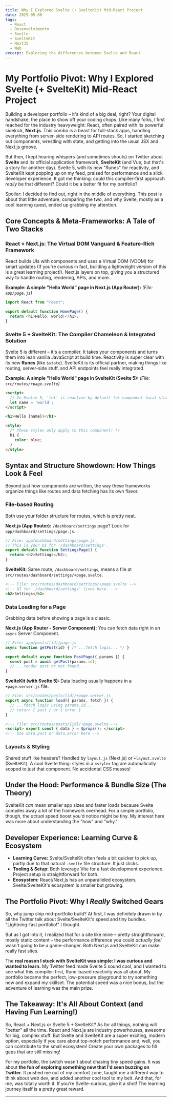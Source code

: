 ```yaml
---
title: Why I Explored Svelte (+ SvelteKit) Mid-React Project
date: 2025-05-06
tags:
  - React
  - Desenvolvimento
  - Svelte
  - SvelteKit
  - NextJS
  - Web
excerpt: Exploring the differences between Svelte and React
---
```

# My Portfolio Pivot: Why I Explored Svelte (+ SvelteKit) Mid-React Project

Building a developer portfolio – it's kind of a big deal, right? Your digital handshake, the place to show off your coding chops. Like many folks, I first reached for the industry heavyweight: React, often paired with its powerful sidekick, **Next.js**. This combo is a beast for full-stack apps, handling everything from server-side rendering to API routes. So, I started sketching out components, wrestling with state, and getting into the usual JSX and Next.js groove.

But then, I kept hearing whispers (and sometimes shouts) on Twitter about **Svelte** and its official application framework, **SvelteKit** (and Vue, but that's a story for another day). Svelte 5, with its new "Runes" for reactivity, and SvelteKit kept popping up on my feed, praised for performance and a slick developer experience. It got me thinking: could this compiler-first approach *really* be that different? Could it be a better fit for my portfolio?

Spoiler: I decided to find out, right in the middle of everything. This post is about that little adventure, comparing the two, and why Svelte, mostly as a cool learning quest, ended up grabbing my attention.

## Core Concepts & Meta-Frameworks: A Tale of Two Stacks

### React + Next.js: The Virtual DOM Vanguard & Feature-Rich Framework

React builds UIs with components and uses a Virtual DOM (VDOM) for smart updates (If you're curious in fact, building a lightweight version of this is a great learning project!). Next.js layers on top, giving you a structured way to handle routing, rendering, APIs, and more. 

**Example: A simple "Hello World" page in Next.js (App Router):**
*(File: `app/page.js`)*

```javascript
import React from "react";

export default function HomePage() {
  return <h1>Hello, world!</h1>;
}
```

### Svelte 5 + SvelteKit: The Compiler Chameleon & Integrated Solution

Svelte 5 is different – it's a compiler. It takes your components and turns them into lean vanilla JavaScript at build time. Reactivity is super clear with its new **Runes** (like `$state`). SvelteKit is its official partner, making things like routing, server-side stuff, and API endpoints feel really integrated.

**Example: A simple "Hello World" page in SvelteKit (Svelte 5):**
*(File: `src/routes/+page.svelte`)*

```html
<script>
  // In Svelte 5, 'let' is reactive by default for component-local state.
  let name = 'world'; 
</script>

<h1>Hello {name}!</h1>

<style>
  /* These styles only apply to this component! */
  h1 {
    color: blue;
  }
</style>
```


## Syntax and Structure Showdown: How Things Look & Feel

Beyond just how components are written, the way these frameworks organize things like routes and data fetching has its own flavor.

### File-based Routing

Both use your folder structure for routes, which is pretty neat.

**Next.js (App Router):**
`/dashboard/settings` page? Look for `app/dashboard/settings/page.js`.

```javascript
// File: app/dashboard/settings/page.js
// This is your UI for '/dashboard/settings'.
export default function SettingsPage() {
  return <h2>Settings</h2>;
}
```

**SvelteKit:**
Same route, `/dashboard/settings`, means a file at `src/routes/dashboard/settings/+page.svelte`.

```html
<!-- File: src/routes/dashboard/settings/+page.svelte -->
<!-- UI for '/dashboard/settings' lives here. -->
<h2>Settings</h2>
```

### Data Loading for a Page

Grabbing data before showing a page is a classic.

**Next.js (App Router - Server Component):**
You can fetch data right in an `async` Server Component.

```javascript
// File: app/posts/[id]/page.js
async function getPost(id) { /* ...fetch logic... */ }

export default async function PostPage({ params }) {
  const post = await getPost(params.id);
  // ...render post or not found...
}
```

**SvelteKit (with Svelte 5):**
Data loading usually happens in a `+page.server.js` file.

```typescript
// File: src/routes/posts/[id]/+page.server.js
export async function load({ params, fetch }) {
  // ...fetch logic using params.id...
  // return { post } or { error }
}
```

```html
<!-- File: src/routes/posts/[id]/+page.svelte -->
<script> export const { data } = $props(); </script>
<!-- Use data.post or data.error here -->
```

### Layouts & Styling

Shared stuff like headers? Handled by `layout.js` (Next.js) or `+layout.svelte` (SvelteKit). A cool Svelte thing: styles in a `<style>` tag are automatically scoped to just that component. No accidental CSS messes!

## Under the Hood: Performance & Bundle Size (The Theory)

SvelteKit *can* mean smaller app sizes and faster loads because Svelte compiles away a lot of the framework overhead. For a simple portfolio, though, the *actual* speed boost you'd notice might be tiny. My interest here was more about understanding the "how" and "why."

## Developer Experience: Learning Curve & Ecosystem

*   **Learning Curve:** Svelte/SvelteKit often feels a bit quicker to pick up, partly due to that natural `.svelte` file structure. It just clicks.
*   **Tooling & Setup:** Both leverage Vite for a fast development experience. Project setup is straightforward for both.
*   **Ecosystem:** React/Next.js has an unparalleled ecosystem. Svelte/SvelteKit's ecosystem is smaller but growing.


## The Portfolio Pivot: Why I *Really* Switched Gears

So, why jump ship mid-portfolio build? At first, I was definitely drawn in by all the Twitter talk about Svelte/SvelteKit's speed and tiny bundles. "Lightning-fast portfolio!" I thought.

But as I got into it, I realized that for a site like mine – pretty straightforward, mostly static content – the performance difference you could *actually feel* wasn't going to be a game-changer. Both Next.js and SvelteKit can make really fast sites.

The **real reason I stuck with SvelteKit was simple: I was curious and wanted to learn.** My Twitter feed made Svelte 5 sound cool, and I wanted to see what this compiler-first, Rune-based reactivity was all about. My portfolio became the perfect, low-pressure playground to try something new and expand my skillset. The potential speed was a nice bonus, but the adventure of learning was the main prize.

## The Takeaway: It's All About Context (and Having Fun Learning!)

So, React + Next.js or Svelte 5 + SvelteKit? As for all things, nothing will "better" all the time. React and Next.js are industry powerhouses, awesome for big, complex stuff. But Svelte and SvelteKit are a super exciting, modern option, especially if you care about top-notch performance and, well, you can contribute to the small ecosystem! Create your own packages to fill gaps that are still missing!

For my portfolio, the switch wasn't about chasing tiny speed gains. It was about **the fun of exploring something new that I'd seen buzzing on Twitter.** It pushed me out of my comfort zone, taught me a different way to think about web dev, and added another cool tool to my belt. And that, for me, was totally worth it. If you're Svelte-curious, give it a shot! The learning journey itself is a pretty great reward.

***
